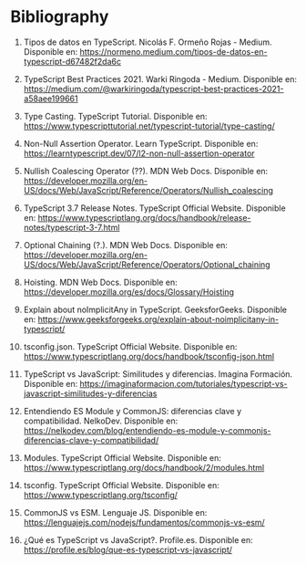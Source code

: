 # Bibliography

1. Tipos de datos en TypeScript. Nicolás F. Ormeño Rojas - Medium. Disponible en: https://normeno.medium.com/tipos-de-datos-en-typescript-d67482f2da6c


2. TypeScript Best Practices 2021. Warki Ringoda - Medium. Disponible en: https://medium.com/@warkiringoda/typescript-best-practices-2021-a58aee199661


3. Type Casting. TypeScript Tutorial. Disponible en: https://www.typescripttutorial.net/typescript-tutorial/type-casting/


4. Non-Null Assertion Operator. Learn TypeScript. Disponible en: https://learntypescript.dev/07/l2-non-null-assertion-operator


5. Nullish Coalescing Operator (??). MDN Web Docs. Disponible en: https://developer.mozilla.org/en-US/docs/Web/JavaScript/Reference/Operators/Nullish_coalescing


6. TypeScript 3.7 Release Notes. TypeScript Official Website. Disponible en: https://www.typescriptlang.org/docs/handbook/release-notes/typescript-3-7.html


7. Optional Chaining (?.). MDN Web Docs. Disponible en: https://developer.mozilla.org/en-US/docs/Web/JavaScript/Reference/Operators/Optional_chaining

8. Hoisting. MDN Web Docs. Disponible en: https://developer.mozilla.org/es/docs/Glossary/Hoisting


9. Explain about noImplicitAny in TypeScript. GeeksforGeeks. Disponible en: https://www.geeksforgeeks.org/explain-about-noimplicitany-in-typescript/


10. tsconfig.json. TypeScript Official Website. Disponible en: https://www.typescriptlang.org/docs/handbook/tsconfig-json.html  

11. TypeScript vs JavaScript: Similitudes y diferencias. Imagina Formación. Disponible en: https://imaginaformacion.com/tutoriales/typescript-vs-javascript-similitudes-y-diferencias


12. Entendiendo ES Module y CommonJS: diferencias clave y compatibilidad. NelkoDev. Disponible en: https://nelkodev.com/blog/entendiendo-es-module-y-commonjs-diferencias-clave-y-compatibilidad/

14. Modules. TypeScript Official Website. Disponible en: https://www.typescriptlang.org/docs/handbook/2/modules.html


15. tsconfig. TypeScript Official Website. Disponible en: https://www.typescriptlang.org/tsconfig/


16. CommonJS vs ESM. Lenguaje JS. Disponible en: https://lenguajejs.com/nodejs/fundamentos/commonjs-vs-esm/

17. ¿Qué es TypeScript vs JavaScript?. Profile.es. Disponible en: https://profile.es/blog/que-es-typescript-vs-javascript/